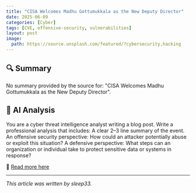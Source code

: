 ```yaml
---
title: "CISA Welcomes Madhu Gottumukkala as the New Deputy Director"
date: 2025-06-09
categories: [Cyber]
tags: [CVE, offensive-security, vulnerabilities]
layout: post
image:
  path: https://source.unsplash.com/featured/?cybersecurity,hacking
---
```


## 🔍 Summary

No summary provided by the source for: "CISA Welcomes Madhu Gottumukkala as the New Deputy Director".

## 🧠 AI Analysis

You are a cyber threat intelligence analyst writing a blog post. Write a professional analysis that includes: A clear 2–3 line summary of the event. An offensive security perspective: How could an attacker potentially abuse or exploit this situation? A defensive perspective: What steps can an organization or individual take to protect sensitive data or systems in response?

📎 [Read more here](https://www.cisa.gov/news-events/news/cisa-welcomes-madhu-gottumukkala-new-deputy-director)

---

_This article was written by sleep33._
